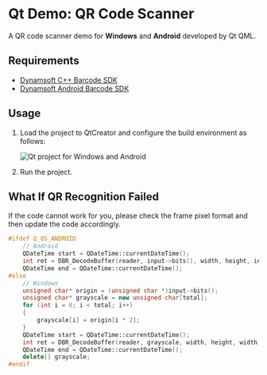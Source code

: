 # Qt Demo: QR Code Scanner

A QR code scanner demo for **Windows** and **Android** developed by Qt QML.

## Requirements
- [Dynamsoft C++ Barcode SDK](https://www.dynamsoft.com/barcode-reader/downloads//#desktop)
- [Dynamsoft Android Barcode SDK](https://www.dynamsoft.com/barcode-reader/downloads//#mobile)

## Usage
1. Load the project to QtCreator and configure the build environment as follows:

    ![Qt project for Windows and Android](https://www.dynamsoft.com/blog/wp-content/uploads/2021/11/qt-qr-code-scanner-config.jpg)
    
2. Run the project.

## What If QR Recognition Failed
If the code cannot work for you, please check the frame pixel format and then update the code accordingly.

```cpp
#ifdef Q_OS_ANDROID
    // Android
    QDateTime start = QDateTime::currentDateTime();
    int ret = DBR_DecodeBuffer(reader, input->bits(), width, height, input->bytesPerLine(), IPF_ABGR_8888, "");
    QDateTime end = QDateTime::currentDateTime();
#else
    // Windows
    unsigned char* origin = (unsigned char *)input->bits();
    unsigned char* grayscale = new unsigned char[total];
    for (int i = 0; i < total; i++)
    {
        grayscale[i] = origin[i * 2];
    }
    QDateTime start = QDateTime::currentDateTime();
    int ret = DBR_DecodeBuffer(reader, grayscale, width, height, width, IPF_GRAYSCALED, "");
    QDateTime end = QDateTime::currentDateTime();
    delete[] grayscale;
#endif
```
